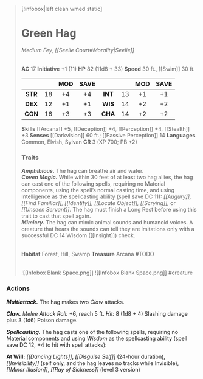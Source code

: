> [!infobox|left clean wmed static]
> # Green Hag
> *Medium Fey, [[Seelie Court#Morality|Seelie]]*
> 
> | |
> | - |
> **AC** 17 **Initiative** +1 (11)
> **HP** 82 (11d8 + 33)
> **Speed** 30 ft., [[Swim]] 30 ft.
> 
> | | | MOD | SAVE | | | MOD | SAVE |
> | :-: | :-: | :-: | :-: | :-: | :-: | :-: | :-: |
> | **STR** | 18 | +4 | +4 | **INT** | 13 | +1 | +1 |
> | **DEX** | 12 | +1 | +1 | **WIS** |14 | +2 | +2 |
> | **CON** | 16 | +3 | +3 | **CHA** | 14 | +2 | +2 |
> **Skills** [[Arcana]] +5, [[Deception]] +4, [[Perception]] +4, [[Stealth]] +3
> **Senses** [[Darkvision]] 60 ft.; [[Passive Perception]] 14
> **Languages** Common, Elvish, Sylvan
> **CR** 3 (XP 700; PB +2)
> ### Traits
> ***Amphibious.*** The hag can breathe air and water.
> <br>
> ***Coven Magic.*** While within 30 feet of at least two hag allies, the hag can cast one of the following spells, requiring no Material components, using the spell’s normal casting time, and using Intelligence as the spellcasting ability (spell save DC 11): *[[Augury]], [[Find Familiar]], [[Identify]], [[Locate Object]], [[Scrying]],* or *[[Unseen Servant]]*.
> The hag must finish a Long Rest before using this trait to cast that spell again.
> <br>
> ***Mimicry.*** The hag can mimic animal sounds and humanoid voices. A creature that hears the sounds can tell they are imitations only with a successful DC 14 Wisdom ([[Insight]]) check.
> 
> | |
> | - |
> **Habitat** Forest, Hill, Swamp
> **Treasure** Arcana #TODO 
> 
> | |
> | - |
> ![[Infobox Blank Space.png]]
> ![[Infobox Blank Space.png]]
> #creature 


### Actions
***Multiattack.*** The hag makes two *Claw* attacks.

***Claw.*** *Melee Attack Roll:* +6, reach 5 ft. *Hit:* 8 (1d8 + 4) Slashing damage plus 3 (1d6) Poison damage.

***Spellcasting.*** The hag casts one of the following spells, requiring no Material components and using *Wisdom* as the spellcasting ability (spell save DC 12, +4 to hit with spell attacks):

**At Will:** *[[Dancing Lights]]*, *[[Disguise Self]]* (24-hour duration), *[[Invisibility]]* (self only, and the hag leaves no tracks while Invisible), *[[Minor Illusion]]*, *[[Ray of Sickness]]* (level 3 version)